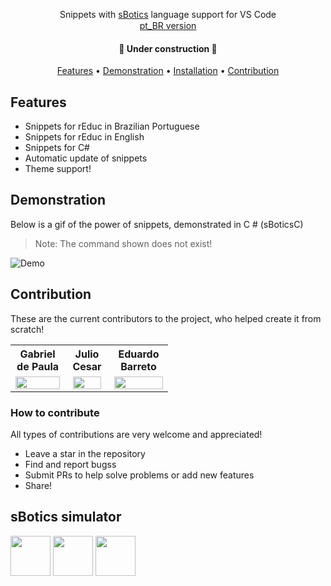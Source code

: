 <p align="center">Snippets with <a href="https://sbotics.weduc.natalnet.br">sBotics</a> language support for VS Code<br><a href="https://github.com/gabrieldp23/sBotics_Snippets_vscode/blob/main/README_pt_BR.md"><img height="15px" src="https://upload.wikimedia.org/wikipedia/commons/thumb/0/05/Flag_of_Brazil.svg/125px-Flag_of_Brazil.svg.png"/>pt_BR version<img height="15px" src="https://upload.wikimedia.org/wikipedia/commons/thumb/0/05/Flag_of_Brazil.svg/125px-Flag_of_Brazil.svg.png"/></a></p>

<h4 align="center">🚧 Under construction 🚧</h4>

<p align="center">
 <a href="#features">Features</a> • 
 <a href="#demonstration">Demonstration</a> • 
 <a href="#installation">Installation</a> • 
 <a href="#contribution">Contribution</a>
</p>

## Features
  - Snippets for rEduc in Brazilian Portuguese
  - Snippets for rEduc in English
  - Snippets for C#
  - Automatic update of snippets
  - Theme support!

## Demonstration
Below is a gif of the power of snippets, demonstrated in C # (sBoticsC)
> Note: The command shown does not exist!

![Demo](https://i.imgur.com/I0ltwwd.gif)

## Contribution
These are the current contributors to the project, who helped create it from scratch!

<div>

  <table style="width:50%">
      <tr align=center>
          <th><strong>Gabriel de Paula</strong></th>
          <th><strong>Julio Cesar</strong></th>
          <th><strong>Eduardo Barreto</strong></th>
      </tr>
      <tr align=center>
          <td>
              <a href="https://github.com/gabrieldp23">
                  <img width="100%" src="https://avatars.githubusercontent.com/u/66735014?v=4">
              </a>
          </td>
          <td>
              <a href="https://github.com/jvneto">
                  <img width="90%" src="https://avatars.githubusercontent.com/u/60150667?v=4">
              </a>
          </td>
          <td>
              <a href="https://github.com/Eduardo-Barreto">
                  <img width="100%" src="https://avatars.githubusercontent.com/u/34964398?v=4">
              </a>
          </td>
      </tr>
  </table>

</div>

### How to contribute
All types of contributions are very welcome and appreciated!
  - Leave a star in the repository
  - Find and report bugss
  - Submit PRs to help solve problems or add new features
  - Share!

## **sBotics simulator**
<a href="https://www.instagram.com/simulador.sbotics/"><img height="64px" src="https://github.com/gabrieldp23/sBotics_Snippets_vscode/blob/main/assets/instagram.png?raw=true"/></a>
<a href="https://bit.ly/sboticsdiscord"><img height="64px" src="https://github.com/gabrieldp23/sBotics_Snippets_vscode/blob/main/assets/discord.png?raw=true"/></a>
<a href="https://sbotics.weduc.natalnet.br/"><img height="64px" src="https://avatars.githubusercontent.com/u/76214367?s=200&v=4"/></a>
